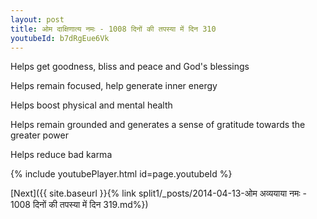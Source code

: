```yaml
---
layout: post
title: ओम दाक्षिणात्य नमः - 1008 दिनों की तपस्या में दिन 310
youtubeId: b7dRgEue6Vk
---
```

 
 
Helps get goodness, bliss and peace and God's blessings
 
Helps remain focused, help generate inner energy 
 
Helps boost physical and mental health 
 
Helps remain grounded and generates a sense of gratitude towards the greater power 
 
Helps reduce bad karma
 
 
 
 


{% include youtubePlayer.html id=page.youtubeId %}
 
[Next]({{ site.baseurl }}{% link  split1/_posts/2014-04-13-ओम अव्ययाया नमः - 1008 दिनों की तपस्या में दिन 319.md%})
 
